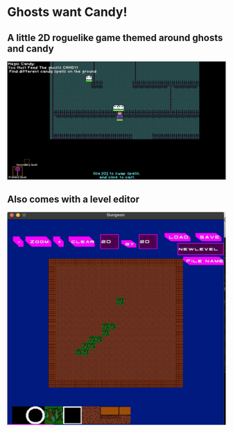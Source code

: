# Ghosts want Candy!
## A little 2D roguelike game themed around ghosts and candy
![](https://github.com/DmitriiPavlov/wizardsAndGhosts/blob/main/gamerunning2.png)

## Also comes with a level editor

![](https://github.com/DmitriiPavlov/wizardsAndGhosts/blob/main/leveleditor.png)
